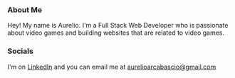 ### About Me

Hey! My name is Aurelio. I'm a Full Stack Web Developer who is passionate about video games and building websites that are related to video games. 
 
### Socials
I'm on [LinkedIn](https://www.linkedin.com/in/aurelio-arcabascio/) and you can email me at aurelioarcabascio@gmail.com
